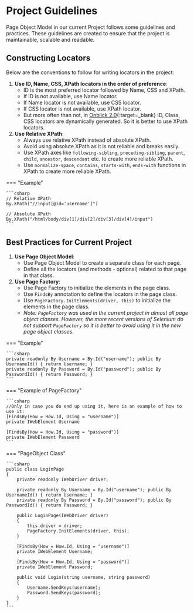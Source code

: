 # Project Guidelines

Page Object Model in our current Project follows some guidelines and practices. These guidelines are created to ensure that the project is maintainable, scalable and readable.

## **Constructing Locators**

Below are the conventions to follow for writing locators in the project:

1. **Use ID, Name, CSS, XPath locators in the order of preference**:
	- ID is the most preferred locator followed by Name, CSS and XPath.
	- If ID is not available, use Name locator.
	- If Name locator is not available, use CSS locator.
	- If CSS locator is not available, use XPath locator.
	- But more often than not, in [Onblick 2.0](https://www.onblick.com){:target=_blank} ID, Class, CSS locators are dynamically generated. So it is better to use XPath locators.
1. **Use Relative XPath**:
	- Always use relative XPath instead of absolute XPath.
	- Avoid using absolute XPath as it is not reliable and breaks easily.
	- Use XPath axes like `following-sibling`, `preceding-sibling`, `parent`, `child`, `ancestor`, `descendant` etc. to create more reliable XPath.
	- Use `normalize-space`, `contains`, `starts-with`, `ends-with` functions in XPath to create more reliable XPath.

=== "Example"

	```csharp
	// Relative XPath
	By.XPath("//input[@id='username']")

	// Absolute XPath
	By.XPath("/html/body/div[1]/div[2]/div[3]/div[4]/input")
	```
## **Best Practices for Current Project**

1. **Use Page Object Model**:
	- Use Page Object Model to create a separate class for each page.
	- Define all the locators (and methods - optional) related to that page in that class.
1. **Use Page Factory**:
	- Use Page Factory to initialize the elements in the page class.
	- Use `FindsBy` annotation to define the locators in the page class.
	- Use `PageFactory.InitElements(driver, this)` to initialize the elements in the page class.
	- _Note: `PageFactory` was used in the current project in almost all page object classes. However, the more recent versions of Selenium do not support `PageFactory` so it is better to avoid using it in the new page object classes._

=== "Example"

	```csharp
	private readonly By Username = By.Id("username"); public By UsernameId() { return Username; }
	private readonly By Password = By.Id("password"); public By PasswordId() { return Password; }
	```

=== "Example of PageFactory"
	
	```csharp
	//Only in case you do end up using it, here is an example of how to use it:
	[FindsBy(How = How.Id, Using = "username")]
	private IWebElement Username

	[FindsBy(How = How.Id, Using = "password")]
	private IWebElement Password
	```
=== "PageObject Class"
	
	```csharp
	public class LoginPage
	{
		private readonly IWebDriver driver;

		private readonly By Username = By.Id("username"); public By UsernameId() { return Username; }
		private readonly By Password = By.Id("password"); public By PasswordId() { return Password; }

		public LoginPage(IWebDriver driver)
		{
			this.driver = driver;
			PageFactory.InitElements(driver, this);
		}

		[FindsBy(How = How.Id, Using = "username")]
		private IWebElement Username;

		[FindsBy(How = How.Id, Using = "password")]
		private IWebElement Password;

		public void Login(string username, string password)
		{
			Username.SendKeys(username);
			Password.SendKeys(password);
		}
	}
	```


